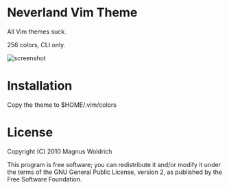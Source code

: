 Neverland Vim Theme
====================
All Vim themes suck.

256 colors, CLI only.

![screenshot](http://perl.japh.se/devel/neverland-vim-theme/neverland.png)

Installation
============

Copy the theme to $HOME/.vim/colors

License
=======
Copyright (C) 2010 Magnus Woldrich

This program is free software; you can redistribute it and/or modify it under
the terms of the GNU General Public License, version 2, as published by the
Free Software Foundation.

